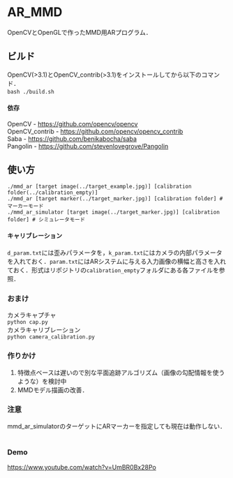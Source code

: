 # AR_MMD
OpenCVとOpenGLで作ったMMD用ARプログラム．  

## ビルド  
OpenCV(>3.1)とOpenCV_contrib(>3.1)をインストールしてから以下のコマンド．  
`bash ./build.sh`  

#### 依存
OpenCV - https://github.com/opencv/opencv  
OpenCV_contrib - https://github.com/opencv/opencv_contrib  
Saba - https://github.com/benikabocha/saba  
Pangolin - https://github.com/stevenlovegrove/Pangolin  

## 使い方  
`./mmd_ar [target image(../target_example.jpg)] [calibration folder(../calibration_empty)]`  
`./mmd_ar [target marker(../target_marker.jpg)] [calibration folder] # マーカーモード`  
`./mmd_ar_simulator [target image(../target_marker.jpg)] [calibration folder] # シミュレータモード`  

#### キャリブレーション
`d_param.txt`には歪みパラメータを，`k_param.txt`にはカメラの内部パラメータを入れておく．`param.txt`にはARシステムに与える入力画像の横幅と高さを入れておく．形式はリポジトリの`calibration_empty`フォルダにある各ファイルを参照．


### おまけ  
カメラキャプチャ   
`python cap.py`  
カメラキャリブレーション  
`python camera_calibration.py`  

### 作りかけ  
1. 特徴点ベースは遅いので別な平面追跡アルゴリズム（画像の勾配情報を使うような）を検討中  
2. MMDモデル描画の改善．  

### 注意
mmd_ar_simulatorのターゲットにARマーカーを指定しても現在は動作しない．  

### Demo
https://www.youtube.com/watch?v=UmBR0Bx28Po
